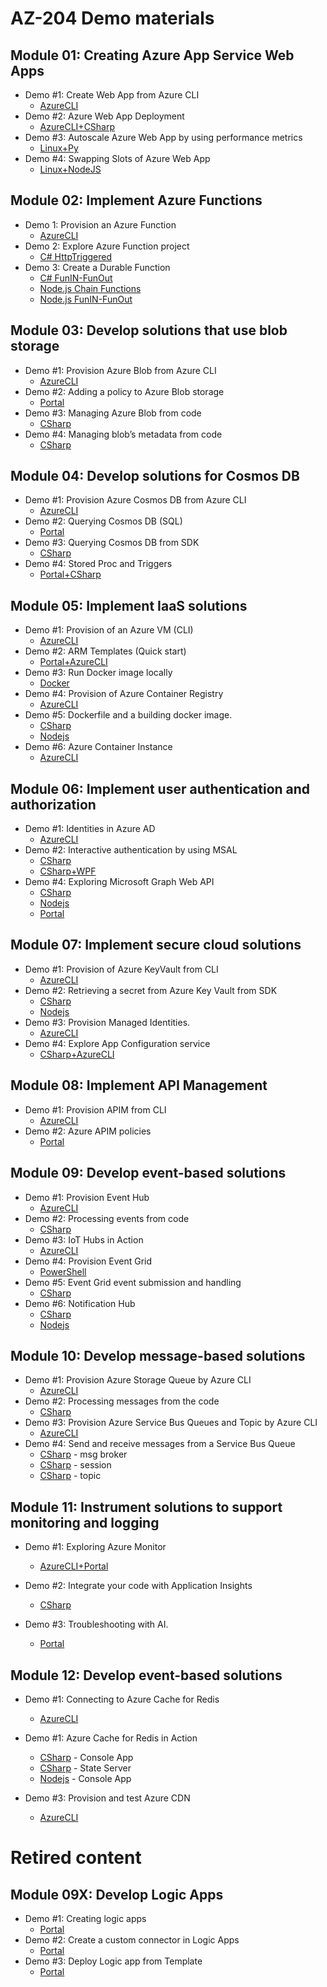 # AZ-204 Demo materials

## Module 01: Creating Azure App Service Web Apps

- Demo #1: Create Web App from Azure CLI
  - [AzureCLI](/M1/1-provision/Demo.md)
- Demo #2: Azure Web App Deployment
  - [AzureCLI+CSharp](/M1/2-deployment/Demo.md)
- Demo #3: Autoscale Azure Web App by using performance metrics
  - [Linux+Py](/M1/3-autoscale/Demo.md)
- Demo #4: Swapping Slots of Azure Web App
  - [Linux+NodeJS](/M1/4-slots/Demo.md)

## Module 02: Implement Azure Functions

- Demo 1: Provision an Azure Function 
  - [AzureCLI](/M2/1-provision/Demo.md)
- Demo 2: Explore Azure Function project 
  - [C# HttpTriggered](/M2/2-project/CSharpDemo.md) 
- Demo 3: Create a Durable Function 
  - [C# FunIN-FunOut](/M2/3-durable/Demo-csharp.md)
  - [Node.js Chain Functions](M2/3-durable/Demo-nodejs1.md)
  - [Node.js FunIN-FunOut](/M2/3-durable/Demo-nodejs2.md)


## Module 03: Develop solutions that use blob storage

- Demo #1: Provision Azure Blob from Azure CLI
  - [AzureCLI](M3/1-provision/Demo.md)
- Demo #2: Adding a policy to Azure Blob storage
  - [Portal](/M3/2-policy/Demo.md)
- Demo #3: Managing Azure Blob from code 
  - [CSharp](/M3/3-sdk/Demo.md)
- Demo #4: Managing blob’s metadata from code
  - [CSharp](/M3/4-metadata/Demo.md)

## Module 04: Develop solutions for Cosmos DB

- Demo #1: Provision Azure Cosmos DB from Azure CLI
  - [AzureCLI](/M4/1-provision/Demo.md)
- Demo #2: Querying Cosmos DB (SQL)
  - [Portal](/M4/2-query/Demo.md)
- Demo #3: Querying Cosmos DB from SDK
  - [CSharp](/M4/3-sdk/Demo.md)
- Demo #4: Stored Proc and Triggers
  - [Portal+CSharp](/M4/4-trigger/Demo.md)

## Module 05: Implement IaaS solutions

- Demo #1: Provision of an Azure VM (CLI)
  - [AzureCLI](/M5/1-provision/readme.md)
- Demo #2: ARM Templates (Quick start)
  - [Portal+AzureCLI](/M5/2-templates/readme.md)
- Demo #3: Run Docker image locally
  - [Docker](/M5/3-docker/readme.md)
- Demo #4: Provision of Azure Container Registry
  - [AzureCLI](/M5/4-acr/Demo.md)
- Demo #5: Dockerfile and a building docker image.
  - [CSharp](/M5/5-docker/Demo-CSharp.md)
  - [Nodejs](/M5/5-docker/Demo-Nodejs.md)
- Demo #6: Azure Container Instance
  - [AzureCLI](/M5/6-aci/Demo.md)


## Module 06: Implement user authentication and authorization

- Demo #1: Identities in Azure AD
  - [AzureCLI](/M6/1-identities/Demo.md)
- Demo #2: Interactive authentication by using MSAL
  - [CSharp](/M6/2-msal/Demo-console.md)
  - [CSharp+WPF](/M6/2-msal/Demo-windows.md)
- Demo #4: Exploring Microsoft Graph Web API
  - [CSharp](/M6/4-graph/Demo-csharp.md)
  - [Nodejs](/M6/4-graph/Demo-nodejs.md)
  - [Portal](/M6/4-graph/Demo-exp.md)

## Module 07: Implement secure cloud solutions

- Demo #1: Provision of Azure KeyVault from CLI
  - [AzureCLI](/M7/1-provision/Demo.md)
- Demo #2: Retrieving a secret from Azure Key Vault from SDK 
  - [CSharp](/M7/2-sdk/Demo-csharp.md)
  - [Nodejs](/M7/2-sdk/Demo-nodejs.md)
- Demo #3: Provision Managed Identities.
  - [AzureCLI](/M7/3-managed-identity/Demo-identity.md)
- Demo #4: Explore App Configuration service
  - [CSharp+AzureCLI](/M7/4-app-config/Demo-csharp.md)

## Module 08: Implement API Management

- Demo #1: Provision APIM from CLI
  - [AzureCLI](/M8/1-provision/Demo.md)
- Demo #2: Azure APIM policies
  - [Portal](/M8/2-policy/demo.md)

## Module 09: Develop event-based solutions

- Demo #1: Provision Event Hub
  - [AzureCLI](/M9/1-eh-provision/demo.md)
- Demo #2: Processing events from code
  - [CSharp](/M9/2-eh-sdk/demo.md)
- Demo #3: IoT Hubs in Action
  - [AzureCLI](/M9/3-iot-hub/demo.md)
- Demo #4: Provision Event Grid
  - [PowerShell](/M9/4-grid-provision/demo.md)
- Demo #5: Event Grid event submission and handling
  - [CSharp](/M9/5-grid-sdk/demo.md)
- Demo #6: Notification Hub
  - [CSharp](/M9/6-NHub/Demo-CSharp.md)
  - [Nodejs](/M9/6-NHub/Demo-Nodejs.md)


## Module 10: Develop message-based solutions

- Demo #1: Provision Azure Storage Queue by Azure CLI
  - [AzureCLI](/M10/1-provision-q/demo.md)
- Demo #2: Processing messages from the code
  - [CSharp](/M10/2-sdk-q/demo.md)
- Demo #3: Provision Azure Service Bus Queues and Topic by Azure CLI
  - [AzureCLI](/M10/3-provision-sb/demo.md)
- Demo #4: Send and receive messages from a Service Bus Queue
  - [CSharp](/M10/4-sdk-sb/demo-simple.md)  - msg broker
  - [CSharp](/M10/4-sdk-sb/demo-session.md) - session
  - [CSharp](/M10/4-sdk-sb/demo-topic.md)   - topic

## Module 11: Instrument solutions to support monitoring and logging
  
- Demo #1: Exploring Azure Monitor
  - [AzureCLI+Portal](/M11/1-monitor/Demo.md)

- Demo #2: Integrate your code with Application Insights
  - [CSharp](/M11/2-sdk/Demo.md)

- Demo #3:  Troubleshooting with AI.
  - [Portal](/M11/3-portal/Demo.md)


## Module 12: Develop event-based solutions
  
- Demo #1: Connecting to Azure Cache for Redis
  - [AzureCLI](/M12/1-provision-redis/Demo.md)

- Demo #1: Azure Cache for Redis in Action
  - [CSharp](/M12/2-sdk-redis/Demo-csharp.md) - Console App
  - [CSharp](/M12/2-sdk-redis/Demo-session.md) - State Server
  - [Nodejs](/M12/2-sdk-redis/Demo-nodejs.md) - Console App

- Demo #3: Provision and test Azure CDN
  - [AzureCLI](/M12/3-cdn/demo.md)


# Retired content

## Module 09X: Develop Logic Apps

- Demo #1: Creating logic apps
  - [Portal](/M09-old/Demo%20%231%20-%20Logic%20App/Demo.md)
- Demo #2: Create a custom connector in Logic Apps
  - [Portal](/M09-old/Demo%20%232%20-%20CustomConnector/Demo.md)
- Demo #3: Deploy Logic app from Template
  - [Portal](/M09-old/Demo%20%233%20-%20Deploying%20Logic%20App/Demo.md)

